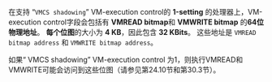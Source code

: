 在支持 “`VMCS shadowing`” VM-execution control的 **1-setting** 的处理器上，VM-execution control字段会包括有 **VMREAD bitmap**和 **VMWRITE bitmap** 的**64位物理地址**。 **每个位图**的大小为 **4 KB**，因此包含 **32 KBits**。 这些地址是 `VMREAD bitmap address` 和 `VMWRITE bitmap address`。

如果“ VMCS shadowing” VM-execution control 为1，则执行VMREAD和VMWRITE可能会访问到这些位图（请参见第24.10节和第30.3节）。